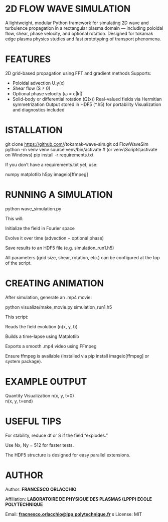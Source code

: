 #                   2D FLOW WAVE SIMULATION
A lightweight, modular Python framework for simulating 2D wave and turbulence propagation in a rectangular plasma domain — including poloidal flow, shear, phase velocity, and optional rotation.
Designed for tokamak edge plasma physics studies and fast prototyping of transport phenomena.
        
#                    FEATURES
2D grid-based propagation using FFT and gradient methods
Supports:
  - Poloidal advection U_y(x)
  - Shear flow (S ≠ 0)
  - Optional phase velocity (ω = c|k|)
  - Solid-body or differential rotation (Ω(x))
Real-valued fields via Hermitian symmetrization
Output stored in HDF5 (*.h5) for portability
Visualization and diagnostics included

#                    ISTALLATION
git clone https://github.com/<your-username>/tokamak-wave-sim.git
cd FlowWaveSim
python -m venv venv
source venv/bin/activate    # (or venv\Scripts\activate on Windows)
pip install -r requirements.txt


If you don’t have a requirements.txt yet, use:

numpy
matplotlib
h5py
imageio[ffmpeg]

#                   RUNNING A SIMULATION
python wave_simulation.py


This will:

Initialize the field in Fourier space

Evolve it over time (advection + optional phase)

Save results to an HDF5 file (e.g. simulation_run1.h5)

All parameters (grid size, shear, rotation, etc.) can be configured at the top of the script.

#                    CREATING ANIMATION
After simulation, generate an .mp4 movie:

python visualize/make_movie.py simulation_run1.h5

This script:

Reads the field evolution (n(x, y, t))

Builds a time-lapse using Matplotlib

Exports a smooth .mp4 video using FFmpeg

Ensure ffmpeg is available (installed via pip install imageio[ffmpeg] or system package).

#                    EXAMPLE OUTPUT
Quantity	Visualization
n(x, y, t=0)	
n(x, y, t=end)	


#                    USEFUL TIPS

For stability, reduce dt or S if the field “explodes.”

Use Nx, Ny = 512 for faster tests.

The HDF5 structure is designed for easy parallel extensions.

#                    AUTHOR
Author: **FRANCESCO ORLACCHIO** 

Affiliation: **LABORATOIRE DE PHYSIQUE DES PLASMAS (LPPP) ECOLE POLYTECHNIQUE** 

Email: **fracnesco.orlacchio@lpp.polytechnique.fr** 
s
License: MIT 
